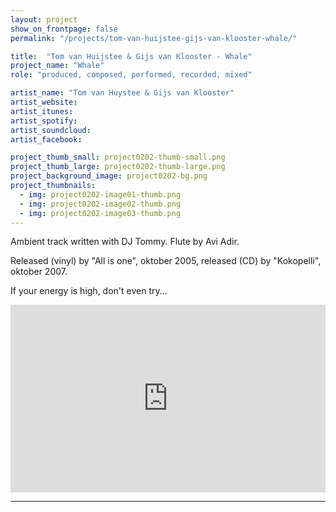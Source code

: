 ```yaml
---
layout: project
show_on_frontpage: false
permalink: "/projects/tom-van-huijstee-gijs-van-klooster-whale/"

title:  "Tom van Huijstee & Gijs van Klooster - Whale"
project_name: "Whale"
role: "produced, composed, performed, recorded, mixed"

artist_name: "Tom van Huystee & Gijs van Klooster"
artist_website:
artist_itunes:
artist_spotify:
artist_soundcloud:
artist_facebook:

project_thumb_small: project0202-thumb-small.png
project_thumb_large: project0202-thumb-large.png
project_background_image: project0202-bg.png
project_thumbnails:
  - img: project0202-image01-thumb.png
  - img: project0202-image02-thumb.png
  - img: project0202-image03-thumb.png
---
```


Ambient track written with DJ Tommy. Flute by Avi Adir.

Released (vinyl) by "All is one", oktober 2005, released (CD) by "Kokopelli", oktober 2007.

If your energy is high, don't even try...

<iframe width="100%" height="300" scrolling="no" frameborder="no" src="https://w.soundcloud.com/player/?url=https%3A//api.soundcloud.com/tracks/19141774&amp;color=%23e8280b&amp;auto_play=false&amp;hide_related=false&amp;show_comments=true&amp;show_user=true&amp;show_reposts=false&amp;show_teaser=true&amp;visual=true"></iframe>

---
